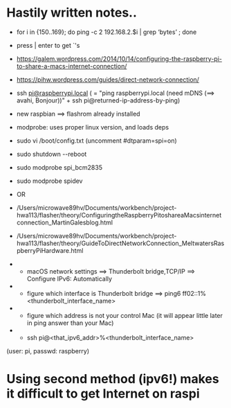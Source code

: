 # Hastily written notes..

* for i in {150..169}; do ping -c 2 192.168.2.$i | grep ‘bytes’ ; done

* press | enter to get `'s

* https://galem.wordpress.com/2014/10/14/configuring-the-raspberry-pi-to-share-a-macs-internet-connection/

* https://pihw.wordpress.com/guides/direct-network-connection/

* ssh pi@raspberrypi.local ( = "ping raspberrypi.local (need mDNS (==> avahi, Bonjour))" + ssh pi@returned-ip-address-by-ping)

* new raspbian ==> flashrom already installed

* modprobe: uses proper linux version, and loads deps

* sudo vi /boot/config.txt (uncomment #dtparam=spi=on)

* sudo shutdown --reboot

* sudo modprobe spi_bcm2835

* sudo modprobe spidev



* OR

* /Users/microwave89hv/Documents/workbench/project-hwa113/flasher/theory/ConfiguringtheRaspberryPitoshareaMacsinternetconnection_MartinGalesblog.html

* /Users/microwave89hv/Documents/workbench/project-hwa113/flasher/theory/GuideToDirectNetworkConnection_MeltwatersRaspberryPiHardware.html

* - macOS network settings ==> Thunderbolt bridge,TCP/IP ==> Configure IPv6: Automatically

* - figure which interface is Thunderbolt bridge ==> ping6 ff02::1%<thunderbolt_interface_name>

* - figure which address is not your control Mac (it will appear little later in ping answer than your Mac)

* - ssh pi@<that_ipv6_addr>%<thunderbolt_interface_name>

(user: pi, passwd: raspberry)

# Using second method (ipv6!) makes it difficult to get Internet on raspi
